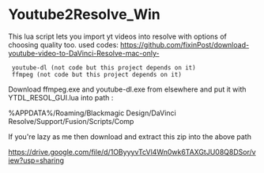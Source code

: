 # Youtube2Resolve_Win
This lua script lets you import yt videos into resolve with options of choosing quality too.
used codes: 
     https://github.com/fixinPost/download-youtube-video-to-DaVinci-Resolve-mac-only-
 
     youtube-dl (not code but this project depends on it)
     ffmpeg (not code but this project depends on it)

Download ffmpeg.exe and youtube-dl.exe from elsewhere and put it with YTDL_RESOL_GUI.lua into path : 

%APPDATA%/Roaming/Blackmagic Design/DaVinci Resolve/Support/Fusion/Scripts/Comp

If you're lazy as me then download and extract this zip into the above path

https://drive.google.com/file/d/1OByyyvTcVl4Wn0wk6TAXGtJU08Q8DSor/view?usp=sharing
